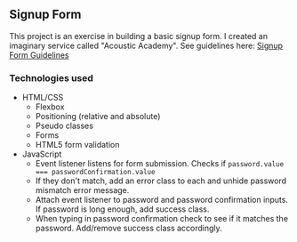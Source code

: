 ## Signup Form

This project is an exercise in building a basic signup form. I created an imaginary service called "Acoustic Academy". See guidelines here: [Signup Form Guidelines](https://www.theodinproject.com/lessons/intermediate-html-and-css-sign-up-form)

### Technologies used

- HTML/CSS
  - Flexbox
  - Positioning (relative and absolute)
  - Pseudo classes
  - Forms
  - HTML5 form validation
- JavaScript
  - Event listener listens for form submission. Checks if `password.value === passwordConfirmation.value`
  - If they don't match, add an error class to each and unhide password mismatch error message.
  - Attach event listener to password and password confirmation inputs. If password is long enough, add success class. 
  - When typing in password confirmation check to see if it matches the password. Add/remove success class accordingly.
